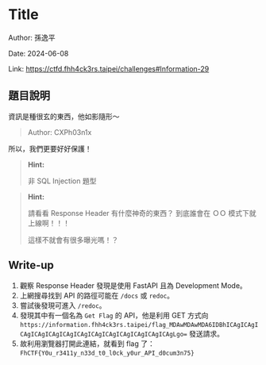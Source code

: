 # Title

Author: 孫逸平

Date: 2024-06-08

Link: https://ctfd.fhh4ck3rs.taipei/challenges#Information-29

## 題目說明

資訊是種很玄的東西，他如影隨形～

> Author: CXPh03n1x

所以，我們更要好好保護！

> **Hint:**
>
> 非 SQL Injection 題型

> **Hint:**
>
> 請看看 Response Header 有什麼神奇的東西？
> 到底誰會在 ＯＯ 模式下就上線啊！！！
>
> 這樣不就會有很多曝光嗎！？

## Write-up

1. 觀察 Response Header 發現是使用 FastAPI 且為 Development Mode。
2. 上網搜尋找到 API 的路徑可能在 `/docs` 或 `redoc`。
3. 嘗試後發現可進入 `/redoc`。
4. 發現其中有一個名為 `Get Flag` 的 API，他是利用 GET 方式向 `https://information.fhh4ck3rs.taipei/flag_MDAwMDAwMDA6IDBhICAgICAgICAgICAgICAgICAgICAgICAgICAgICAgICAgICAgICAgLgo=` 發送請求。
5. 故利用瀏覽器打開此連結，就看到 flag 了：`FhCTF{Y0u_r3411y_n33d_t0_l0ck_y0ur_API_d0cum3n75}`

